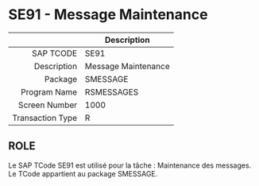 # **SE91 - Message Maintenance**

|                  | Description                            |
|-----------------:|----------------------------------------|
|        SAP TCODE | SE91                                   |
|      Description | Message Maintenance                    |
|          Package | SMESSAGE                               |
|     Program Name | RSMESSAGES                             |
|    Screen Number | 1000                                   |
| Transaction Type | R                                      |

## ROLE

Le SAP TCode SE91 est utilisé pour la tâche : Maintenance des messages. Le TCode appartient au package SMESSAGE.